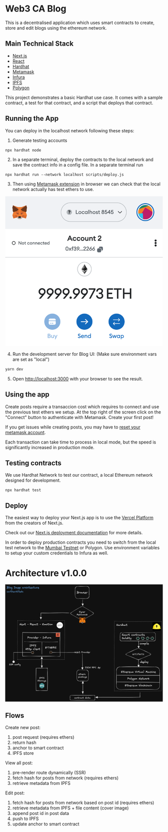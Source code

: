 # Web3 CA Blog

This is a decentralised application which uses smart contracts to create, store and edit blogs using the ethereum network.

## Main Technical Stack

- [Next.js](https://nextjs.org/)
- [React](https://reactjs.org/)
- [Hardhat](https://hardhat.org/)
- [Metamask](https://metamask.io/)
- [Infura](https://infura.io/)
- [IPFS](https://docs.ipfs.tech/)
- [Polygon](https://polygon.technology/)

This project demonstrates a basic Hardhat use case. It comes with a sample contract, a test for that contract, and a script that deploys that contract.

## Running the App

You can deploy in the localhost network following these steps:

1. Generate testing accounts

```shell
npx hardhat node
```

2. In a separate terminal, deploy the contracts to the local network and save the contract info in a config file. In a separate terminal run

```shell
npx hardhat run --network localhost scripts/deploy.js
```

3. Then using [Metamask extension](https://chrome.google.com/webstore/detail/metamask/nkbihfbeogaeaoehlefnkodbefgpgknn) in browser we can check that the local network actually has test ethers to use.

![Sample Metamask](./assets/metamask_sample.png)

4. Run the development server for Blog UI: (Make sure environment vars are set as "local")

```bash
yarn dev
```

5. Open [http://localhost:3000](http://localhost:3000) with your browser to see the result.

## Using the app

Create posts require a transaccion cost which requires to connect and use the previous test ethers we setup. At the top right of the screen click on the "Connect" button to authenticate with Metamask.
Create your first post!

If you get issues while creating posts, you may have to [reset your metamask account](https://medium.com/@thelasthash/solved-nonce-too-high-error-with-metamask-and-hardhat-adc66f092cd).

Each transaction can take time to process in local mode, but the speed is significantly increased in production mode.

## Testing contracts

We use Hardhat Network to test our contract, a local Ethereum network designed for development.

```shell
npx hardhat test
```

## Deploy

The easiest way to deploy your Next.js app is to use the [Vercel Platform](https://vercel.com/new?utm_medium=default-template&filter=next.js&utm_source=create-next-app&utm_campaign=create-next-app-readme) from the creators of Next.js.

Check out our [Next.js deployment documentation](https://nextjs.org/docs/deployment) for more details.

In order to deploy production contracts you need to switch from the local test network to the [Mumbai Testnet](https://medium.com/stakingbits/how-to-connect-polygon-mumbai-testnet-to-metamask-fc3487a3871f) or Polygon. Use environment variables to setup your custom credentials to Infura as well.

# Architecture v1.0.0

![Blog Dapp architecture](./assets/dapp_v1.0.0.png)

## Flows

Create new post:

1. post request (requires ethers)
2. return hash
3. anchor to smart contract
4. IPFS store

View all post:

1. pre-render route dynamically (SSR)
2. fetch hash for posts from network (requires ethers)
3. retrieve metadata from IPFS

Edit post:

1. fetch hash for posts from network based on post id (requires ethers)
2. retrieve metadata from IPFS + file content (cover image)
3. append post id in post data
4. push to IPFS
5. update anchor to smart contract

